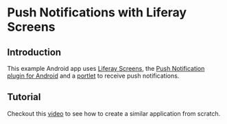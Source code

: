 # Push Notifications with Liferay Screens

## Introduction

This example Android app uses [Liferay Screens](https://github.com/liferay/liferay-screens/), the [Push Notification plugin for Android](https://github.com/brunofarache/liferay-push-android) and a [portlet](https://github.com/liferay/liferay-plugins/tree/master/portlets/push-notifications-portlet) to receive push notifications.

## Tutorial

Checkout this [video](https://www.youtube.com/watch?v=kWcblfLRaQI) to see how to create a similar application from scratch.